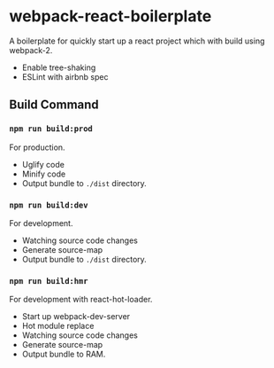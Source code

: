 # webpack-react-boilerplate
A boilerplate for quickly start up a react project which with build using webpack-2.

- Enable tree-shaking
- ESLint with airbnb spec

## Build Command
### `npm run build:prod`
For production.

- Uglify code
- Minify code
- Output bundle to `./dist` directory.

### `npm run build:dev`
For development.

- Watching source code changes
- Generate source-map
- Output bundle to `./dist` directory.

### `npm run build:hmr`
For development with react-hot-loader.

- Start up webpack-dev-server
- Hot module replace
- Watching source code changes
- Generate source-map
- Output bundle to RAM.
